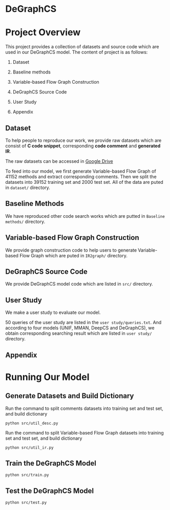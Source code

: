 # DeGraphCS


# Project Overview
This project provides a collection of datasets and source code which are used in our DeGraphCS model. The content of project is as follows:

1. Dataset
 
2. Baseline methods

3. Variable-based Flow Graph Construction

4. DeGraphCS Source Code

5. User Study

6. Appendix

## Dataset
To help people to reproduce our work, we provide raw datasets which are consist of **C code snippet**, corresponding **code comment** and **generated IR**.

The raw datasets can be accessed in [Google Drive](https://drive.google.com/file/d/1PZ9TAfsrSlXLDpOCp6-0aZQxrzlP4kBA/view?usp=sharing)

To feed into our model, we first generate Variable-based Flow Graph of 41152 methods and extract corresponding comments. Then we split the datasets into 39152 training set and 2000 test set. All of the data are puted in `dataset/` directory. 

## Baseline Methods
We have reproduced other code search works which are putted in `Baseline methods/` directory.

## Variable-based Flow Graph Construction
We provide graph construction code to help users to generate Variable-based Flow Graph which are puted in `IR2graph/` directory.

## DeGraphCS Source Code
We provide DeGraphCS model code which are listed in `src/` directory.

## User Study
We make a user study to evaluate our model. 

50 queries of the user study are listed in the `user study/queries.txt`. And according to four models (UNIF, MMAN, DeepCS and DeGraphCS), we obtain corresponding searching result which are listed in  `user study/` directory.

## Appendix

# Running Our Model
## Generate Datasets and Build Dictionary
Run the command to split comments datasets into training set and test set, and build dictionary
```
python src/util_desc.py
```
Run the command to split Variable-based Flow Graph datasets into training set and test set, and build dictionary
```
python src/util_ir.py
```
## Train the DeGraphCS Model
```
python src/train.py
```
## Test the DeGraphCS Model
```
python src/test.py
```

